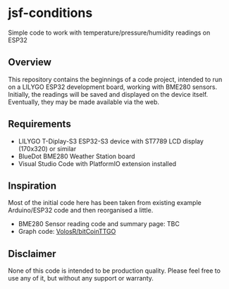 # jsf-conditions
Simple code to work with temperature/pressure/humidity readings on ESP32

## Overview
This repository contains the beginnings of a code project, intended to run on a LILYGO ESP32 development board, working with BME280 sensors.
Initially, the readings will be saved and displayed on the device itself. Eventually, they may be made available via the web.

## Requirements
- LILYGO T-Diplay-S3 ESP32-S3 device with ST7789 LCD display (170x320) or similar
- BlueDot BME280 Weather Station board
- Visual Studio Code with PlatformIO extension installed

## Inspiration
Most of the initial code here has been taken from existing example Arduino/ESP32 code and then reorganised a little.
- BME280 Sensor reading code and summary page: TBC
- Graph code:   [VolosR/bitCoinTTGO](https://github.com/VolosR/bitCoinTTGO)

## Disclaimer
None of this code is intended to be production quality. Please feel free to use any of it, but without any support or warranty.
